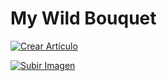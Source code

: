 # My Wild Bouquet

[![Crear Artículo](https://img.shields.io/badge/%E2%9C%9A-crear%20articulo-green.svg?style=for-the-badge)](https://github.com/keyvanakbary/mywildbouquet.com/new/master/src/_posts/new?filename=2017-12-01-mi-articulo.md&value=---%0Alayout:%20post%0Atitle:%20Mi%20Articulo%0Aimage:%20%2Fassets%2Fimages%2Fposts%2Fcuidar-ramo.jpg%20%0Adescription:%20%0Atags:%0A%20%20-%20Flores%0A---%0A%0AMi%20contenido.)

[![Subir Imagen](https://img.shields.io/badge/%E2%96%B2-subir%20imagen-blue.svg?style=for-the-badge)](https://github.com/keyvanakbary/mywildbouquet.com/upload/master/src/assets/images/posts)
